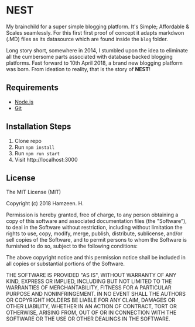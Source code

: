 # NEST

My brainchild for a super simple blogging platform. It's Simple; Affordable & Scales seamlessly. For this first first proof of concept it adapts markdwon (.MD) files as its datasource which are found inside the `blog` folder.

Long story short, somewhere in 2014, I stumbled upon the idea to eliminate all the cumbersome parts associated with database backed blogging platforms. Fast forward to 10th April 2018, a brand new blogging platform was born. From ideation to reality, that is the story of **NEST**!

## Requirements

* [Node.js](http://nodejs.org/)
* [Git](https://git-scm.com/)

## Installation Steps

1. Clone repo
2. Run `npm install`
3. Run `npm run start`
4. Visit http://localhost:3000

## License

The MIT License (MIT)

Copyright (c) 2018 Hamzeen. H.

Permission is hereby granted, free of charge, to any person obtaining a copy of this software and associated documentation files (the "Software"), to deal in the Software without restriction, including without limitation the rights to use, copy, modify, merge, publish, distribute, sublicense, and/or sell copies of the Software, and to permit persons to whom the Software is furnished to do so, subject to the following conditions:

The above copyright notice and this permission notice shall be included in all copies or substantial portions of the Software.

THE SOFTWARE IS PROVIDED "AS IS", WITHOUT WARRANTY OF ANY KIND, EXPRESS OR IMPLIED, INCLUDING BUT NOT LIMITED TO THE WARRANTIES OF MERCHANTABILITY, FITNESS FOR A PARTICULAR PURPOSE AND NONINFRINGEMENT. IN NO EVENT SHALL THE AUTHORS OR COPYRIGHT HOLDERS BE LIABLE FOR ANY CLAIM, DAMAGES OR OTHER LIABILITY, WHETHER IN AN ACTION OF CONTRACT, TORT OR OTHERWISE, ARISING FROM, OUT OF OR IN CONNECTION WITH THE SOFTWARE OR THE USE OR OTHER DEALINGS IN THE SOFTWARE.
